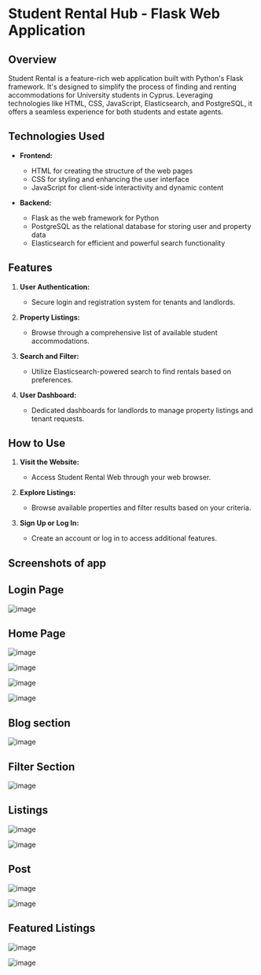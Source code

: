 # Student Rental Hub - Flask Web Application

## Overview

Student Rental is a feature-rich web application built with Python's Flask framework. It's designed to simplify the process of finding and renting accommodations for University students in Cyprus. Leveraging technologies like HTML, CSS, JavaScript, Elasticsearch, and PostgreSQL, it offers a seamless experience for both students and estate agents.

## Technologies Used

- **Frontend:**
  - HTML for creating the structure of the web pages
  - CSS for styling and enhancing the user interface
  - JavaScript for client-side interactivity and dynamic content

- **Backend:**
  - Flask as the web framework for Python
  - PostgreSQL as the relational database for storing user and property data
  - Elasticsearch for efficient and powerful search functionality

## Features

1. **User Authentication:**
   - Secure login and registration system for tenants and landlords.

2. **Property Listings:**
   - Browse through a comprehensive list of available student accommodations.

3. **Search and Filter:**
   - Utilize Elasticsearch-powered search to find rentals based on preferences.

4. **User Dashboard:**
   - Dedicated dashboards for landlords to manage property listings and tenant requests.

## How to Use

1. **Visit the Website:**
   - Access Student Rental Web through your web browser.

2. **Explore Listings:**
   - Browse available properties and filter results based on your criteria.

3. **Sign Up or Log In:**
   - Create an account or log in to access additional features.


## Screenshots of app

## Login Page
![image](https://github.com/HilarioNengareJr/Student-Rental-Website/assets/38634516/ca7b97f0-53df-40ed-aea2-5a279b1369e2)

## Home Page
![image](https://github.com/HilarioNengareJr/Student-Rental-Website/assets/38634516/ed093f8c-9d3e-4da6-9c7a-bc9a1006f14c)

![image](https://github.com/HilarioNengareJr/Student-Rental-Website/assets/38634516/b4138b55-77f7-4be8-be08-d47808321bfb)

![image](https://github.com/HilarioNengareJr/Student-Rental-Website/assets/38634516/50cba6ed-bedf-41e3-9999-17559030fd82)

![image](https://github.com/HilarioNengareJr/Student-Rental-Website/assets/38634516/77a86c18-c645-48ed-81b3-388c53985a23)

## Blog section
![image](https://github.com/HilarioNengareJr/Student-Rental-Website/assets/38634516/388c23b0-cb9b-49c5-83da-42783e04f134)

## Filter Section
![image](https://github.com/HilarioNengareJr/Student-Rental-Website/assets/38634516/6647dcfe-d175-4546-b3d8-d99492931859)


## Listings
![image](https://github.com/HilarioNengareJr/Student-Rental-Website/assets/38634516/90aeb267-f32a-49aa-a168-30f79b928ad1)

![image](https://github.com/HilarioNengareJr/Student-Rental-Website/assets/38634516/b6e763b0-afef-4c03-90df-287185b32767)


## Post
![image](https://github.com/HilarioNengareJr/Student-Rental-Website/assets/38634516/08a3ea9e-08e9-49cb-9168-91e658b5eef2)

![image](https://github.com/HilarioNengareJr/Student-Rental-Website/assets/38634516/b1292915-65b4-468b-8791-2a9fc29db491)

## Featured Listings
![image](https://github.com/HilarioNengareJr/Student-Rental-Website/assets/38634516/c6476ba1-2090-4486-a7bb-9e0b5773b717)

![image](https://github.com/HilarioNengareJr/Student-Rental-Website/assets/38634516/ceb21d04-d2d8-4cb4-a23b-e91222fc3735)




